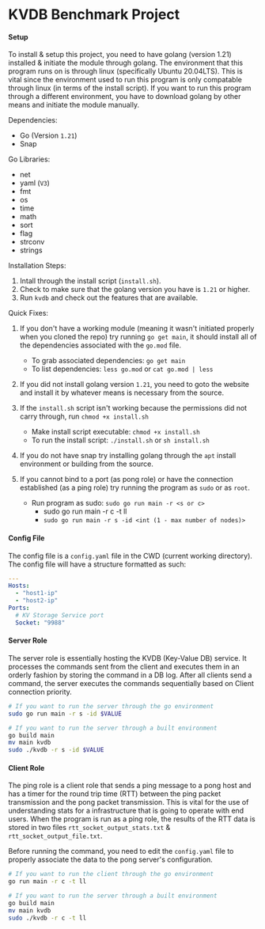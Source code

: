 # KVDB Benchmark Project

#### Setup

To install & setup this project, you need to have golang (version 1.21) installed & initiate the module through golang. The environment that this program runs on is through linux (specifically Ubuntu 20.04LTS). This is vital since the environment used to run this program is only compatable through linux (in terms of the install script). If you want to run this program through a different environment, you have to download golang by other means and initiate the module manually.

Dependencies:

- Go (Version `1.21`)
- Snap

Go Libraries:

- net
- yaml (`V3`)
- fmt
- os
- time
- math
- sort
- flag
- strconv
- strings

Installation Steps:

1. Intall through the install script (`install.sh`).
2. Check to make sure that the golang version you have is `1.21` or higher.
3. Run `kvdb` and check out the features that are available.

Quick Fixes:

1. If you don't have a working module (meaning it wasn't initiated properly when you cloned the repo) try running `go get main`, it should install all of the dependencies associated with the `go.mod` file.

   - To grab associated dependencies: `go get main`
   - To list dependencies: `less go.mod` or `cat go.mod | less`

2. If you did not install golang version `1.21`, you need to goto the website and install it by whatever means is necessary from the source.
3. If the `install.sh` script isn't working because the permissions did not carry through, run `chmod +x install.sh`

   - Make install script executable: `chmod +x install.sh`
   - To run the install script: `./install.sh` or `sh install.sh`

4. If you do not have snap try installing golang through the `apt` install environment or building from the source.
5. If you cannot bind to a port (as pong role) or have the connection established (as a ping role) try running the program as `sudo` or as `root`.

   - Run program as sudo: `sudo go run main -r <s or c>`
      - sudo go run main -r c -t ll
      - `sudo go run main -r s -id <int (1 - max number of nodes)>`

#### Config File

The config file is a `config.yaml` file in the CWD (current working directory). The config file will have a structure formatted as such:

```yaml
---
Hosts:
  - "host1-ip"
  - "host2-ip"
Ports:
  # KV Storage Service port
  Socket: "9988"
```

#### Server Role

The server role is essentially hosting the KVDB (Key-Value DB) service. It processes the commands sent from the client and executes them in an orderly fashion by storing the command in a DB log. After all clients send a command, the server executes the commands sequentially based on Client connection priority. 

```sh
# If you want to run the server through the go environment
sudo go run main -r s -id $VALUE
```

```sh
# If you want to run the server through a built environment
go build main
mv main kvdb
sudo ./kvdb -r s -id $VALUE
```

#### Client Role

The ping role is a client role that sends a ping message to a pong host and has a timer for the round trip time (RTT) between the ping packet transmission and the pong packet transmission. This is vital for the use of understanding stats for a infrastructure that is going to operate with end users. When the program is run as a ping role, the results of the RTT data is stored in two files `rtt_socket_output_stats.txt` & `rtt_socket_output_file.txt`.

Before running the command, you need to edit the `config.yaml` file to properly associate the data to the pong server's configuration.

```sh
# If you want to run the client through the go environment
go run main -r c -t ll
```

```sh
# If you want to run the server through a built environment
go build main
mv main kvdb
sudo ./kvdb -r c -t ll
```